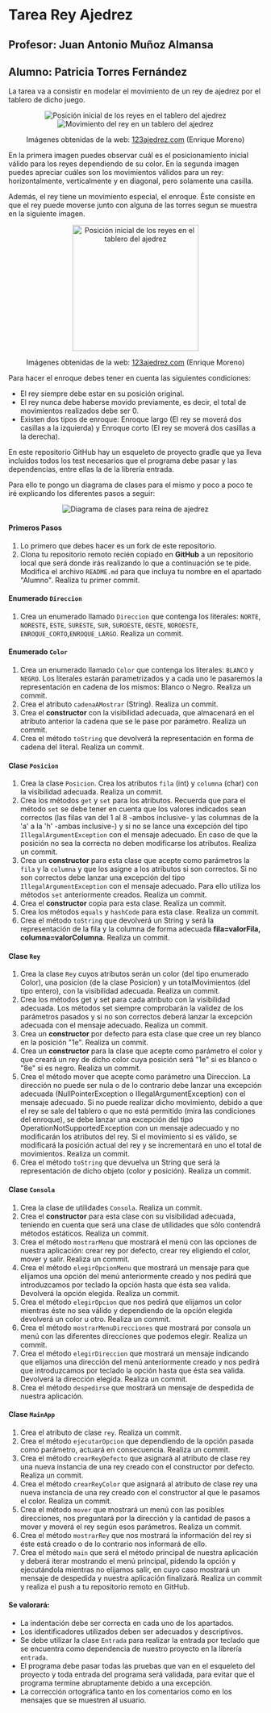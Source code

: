 # Tarea Rey Ajedrez
## Profesor: Juan Antonio Muñoz Almansa
## Alumno: Patricia Torres Fernández

La tarea va a consistir en modelar el movimiento de un rey de ajedrez por el tablero de dicho juego.

<div align="center">
<p>
<img alt="Posición inicial de los reyes en el tablero del ajedrez" src="src/main/resources/posicionRey.png" />
<img alt="Movimiento del rey en un tablero del ajedrez" src="src/main/resources/movimientoRey.png" />
</p>
<p style="text-size: xx-small">Imágenes obtenidas de la web: <a href="https://www.123ajedrez.com/reglas-basicas/la-dama">123ajedrez.com</a> (Enrique Moreno)</p>
</div>

En la primera imagen puedes observar cuál es el posicionamiento inicial válido para los reyes dependiendo de su color. En la segunda imagen puedes apreciar cuáles son los movimientos válidos para un rey: horizontalmente, verticalmente y en diagonal, pero solamente una casilla.

Además, el rey tiene un movimiento especial, el enroque. Éste consiste en que el rey puede moverse junto con alguna de las torres segun se muestra en la siguiente imagen.

<div align="center">
<p>
<img alt="Posición inicial de los reyes en el tablero del ajedrez" src="src/main/resources/enroqueRey.png" width="250px"/>
</p>
<p style="text-size: xx-small">Imágenes obtenidas de la web: <a href="https://www.123ajedrez.com/reglas-basicas/la-dama">123ajedrez.com</a> (Enrique Moreno)</p>
</div>

Para hacer el enroque debes tener en cuenta las siguientes condiciones:

- El rey siempre debe estar en su posición original.
- El rey nunca debe haberse movido previamente, es decir, el total de movimientos realizados debe ser 0.
- Existen dos tipos de enroque: Enroque largo (El rey se moverá dos casillas a la izquierda) y Enroque corto (El rey se moverá dos casillas a la derecha).

En este repositorio GitHub hay un esqueleto de proyecto gradle que ya lleva incluidos todos los test necesarios que el programa debe pasar y las dependencias, entre ellas la de la librería entrada. 

Para ello te pongo un diagrama de clases para el mismo y poco a poco te iré explicando los diferentes pasos a seguir:

<div align="center"><img alt="Diagrama de clases para reina de ajedrez" src="src/main/resources/diagramaClasesReyAjedrez.png" />
</div>

#### Primeros Pasos

1. Lo primero que debes hacer es un fork de este repositorio.
2. Clona tu repositorio remoto recién copiado en **GitHub** a un repositorio local que será donde irás realizando lo que a continuación se te pide. Modifica el archivo `README.md` para que incluya tu nombre en el apartado "Alumno". Realiza tu primer commit.

#### Enumerado `Direccion`

1. Crea un enumerado llamado `Direccion` que contenga los literales: `NORTE`, `NORESTE`, `ESTE`, `SURESTE`, `SUR`, `SUROESTE`, `OESTE`, `NOROESTE`, `ENROQUE_CORTO`,`ENROQUE_LARGO`. Realiza un commit.

#### Enumerado `Color`

1. Crea un enumerado llamado `Color` que contenga los literales: `BLANCO` y `NEGRO`. Los literales estarán parametrizados y a cada uno le pasaremos la representación en cadena de los mismos: Blanco o Negro. Realiza un commit.
2. Crea el atributo `cadenaAMostrar` (String). Realiza un commit.
3. Crea el **constructor** con la visibilidad adecuada, que almacenará en el atributo anterior la cadena que se le pase por parámetro.  Realiza un commit.
4. Crea el método `toString` que devolverá la representación en forma de cadena del literal. Realiza un commit.

#### Clase `Posicion`

1. Crea la clase `Posicion`. Crea los atributos `fila` (int) y `columna` (char) con la visibilidad adecuada. Realiza un commit.
2. Crea los métodos `get` y `set` para los atributos. Recuerda que para el método `set` se debe tener en cuenta que los valores indicados sean correctos (las filas van del 1 al 8 -ambos inclusive- y las columnas de la 'a' a la 'h' -ambas inclusive-) y si no se lance una excepción del tipo `IllegalArgumentException` con el mensaje adecuado. En caso de que la posición no sea la correcta no deben modificarse los atributos. Realiza un commit.
3. Crea un **constructor** para esta clase que acepte como parámetros la `fila` y la `columna` y que los asigne a los atributos si son correctos. Si no son correctos debe lanzar una excepción del tipo `IllegalArgumentException` con el mensaje adecuado. Para ello utiliza los métodos `set` anteriormente creados. Realiza un commit.
4. Crea el **constructor** copia para esta clase. Realiza un commit.
5. Crea los métodos `equals` y `hashCode` para esta clase. Realiza un commit.
6. Crea el método `toString` que devolverá un String y será la representación de la fila y la columna de forma adecuada **fila=valorFila, columna=valorColumna**. Realiza un commit.

#### Clase `Rey`

1. Crea la clase `Rey` cuyos atributos serán un color (del tipo enumerado Color), una posicion (de la clase Posicion) y un totalMovimientos (del tipo entero), con la visibilidad adecuada. Realiza un commit.
2. Crea los métodos get y set para cada atributo con la visibilidad adecuada. Los métodos set siempre comprobarán la validez de los parámetros pasados y si no son correctos deberá lanzar la excepción adecuada con el mensaje adecuado. Realiza un commit.
3. Crea un **constructor** por defecto para esta clase que cree un rey blanco en la posición "1e". Realiza un commit.
4. Crea un **constructor** para la clase que acepte como parámetro el color y que creará un rey de dicho color cuya posición será "1e" si es blanco o "8e" si es negro. Realiza un commit.
5. Crea el método mover que acepte como parámetro una Direccion. La dirección no puede ser nula o de lo contrario debe lanzar una excepción adecuada (NullPointerException o IllegalArgumentException) con el mensaje adecuado. Si no puede realizar dicho movimiento, debido a que el rey se sale del tablero o que no está permitido (mira las condiciones del enroque), se debe lanzar una excepción del tipo OperationNotSupportedException con un mensaje adecuado y no modificarán los atributos del rey. Si el movimiento si es válido, se modificará la posición actual del rey y se incrementará en uno el total de movimientos. Realiza un commit.
5. Crea el método `toString` que devuelva un String que será la representación de dicho objeto (color y posición). Realiza un commit.

#### Clase `Consola`

1. Crea la clase de utilidades `Consola`. Realiza un commit.
2. Crea el **constructor** para esta clase con su visibilidad adecuada, teniendo en cuenta que será una clase de utilidades que sólo contendrá métodos estáticos. Realiza un commit.
3. Crea el método `mostrarMenu` que mostrará el menú con las opciones de nuestra aplicación: crear rey por defecto, crear rey eligiendo el color, mover y salir. Realiza un commit.
4. Crea el método `elegirOpcionMenu` que mostrará un mensaje para que elijamos una opción del menú anteriormente creado y nos pedirá que introduzcamos por teclado la opción hasta que ésta sea valida. Devolverá la opción elegida. Realiza un commit.
5. Crea el método `elegirOpcion` que nos pedirá que elijamos un color mientras éste no sea válido y dependiendo de la opción elegida devolverá un color u otro. Realiza un commit.
6. Crea el método `mostrarMenuDirecciones` que mostrará por consola un menú con las diferentes direcciones que podemos elegir. Realiza un commit.
7. Crea el método `elegirDireccion` que mostrará un mensaje indicando que elijamos una dirección del menú anteriormente creado y nos pedirá que introduzcamos por teclado la opción hasta que ésta sea valida. Devolverá la dirección elegida. Realiza un commit.
8. Crea el método `despedirse` que mostrará un mensaje de despedida de nuestra aplicación.

#### Clase `MainApp`

1. Crea el atributo de clase `rey`. Realiza un commit.
2. Crea el método `ejecutarOpcion` que dependiendo de la opción pasada como parámetro, actuará en consecuencia. Realiza un commit.
3. Crea el método `crearReyDefecto` que asignará al atributo de clase rey una nueva instancia de una rey creado con el constructor por defecto. Realiza un commit.
4. Crea el método `crearReyColor` que asignará al atributo de clase rey una nueva instancia de una rey creado con el constructor al que le pasamos el color. Realiza un commit.
5. Crea el método `mover` que mostrará un menú con las posibles direcciones, nos preguntará por la dirección y la cantidad de pasos a mover y moverá el rey según esos parámetros. Realiza un commit.
6. Crea el método `mostrarRey` que nos mostrará la información del rey si éste está creado o de lo contrario nos informará de ello.
7. Crea el método `main` que será el método principal de nuestra aplicación y deberá iterar mostrando el menú principal, pidendo la opción y ejecutándola mientras no elijamos salir, en cuyo caso mostrará un mensaje de despedida y nuestra aplicación finalizará. Realiza un commit y realiza el push a tu repositorio remoto en GitHub.

#### Se valorará:

- La indentación debe ser correcta en cada uno de los apartados.
- Los identificadores utilizados deben ser adecuados y descriptivos.
- Se debe utilizar la clase `Entrada` para realizar la entrada por teclado que se encuentra como dependencia de nuestro proyecto en la librería `entrada`.
- El programa debe pasar todas las pruebas que van en el esqueleto del proyecto y toda entrada del programa será validada, para evitar que el programa termine abruptamente debido a una excepción.
- La corrección ortográfica tanto en los comentarios como en los mensajes que se muestren al usuario.
